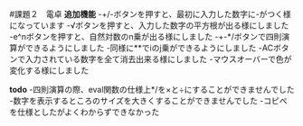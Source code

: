 #課題２　電卓
**追加機能**
-+/-ボタンを押すと、最初に入力した数字に-がつく様になっています
-√ボタンを押すと、入力した数字の平方根が出る様にしました
-e^nボタンを押すと、自然対数のn乗が出る様にしました
-+-*/ボタンで四則演算ができるようにしました
-同様に**でiのj乗ができるようにしました
-ACボタンで入力されている数字を全て消去出来る様にしました
-マウスオーバーで色が変化する様にしました

**todo**
-四則演算の際、eval関数の仕様上*/を×と÷にすることができませんでした
-数字を表示するところのサイズを大きくすることができませんでした
-コピペを仕様としたがよくわからずできなかった
